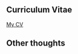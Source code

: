 
## Curriculum Vitae

[My CV](https://github.com/AtsutoB/DSJournal/blob/master/MathewBriggs-CV.pdf)

## Other thoughts

